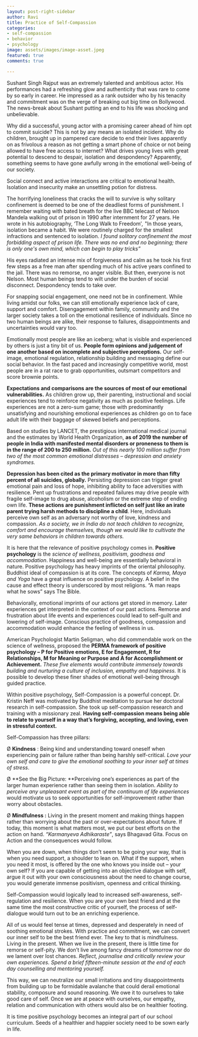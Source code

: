 ```yaml
---
layout: post-right-sidebar
author: Ravi
title: Practice of Self-Compassion
categories:
- self-compassion
- behavior
- psychology
image: assets/images/image-asset.jpeg
featured: true
comments: true

---
```

Sushant Singh Rajput was an extremely talented and ambitious actor. His performances had a refreshing glow and authenticity that was rare to come by so early in career. He impressed as a rank outsider who by his tenacity and commitment was on the verge of breaking out big time on Bollywood. The news-break about Sushant putting an end to his life was shocking and unbelievable.

Why did a successful, young actor with a promising career ahead of him opt to commit suicide? This is not by any means an isolated incident. Why do children, brought up in pampered care decide to end their lives apparently on as frivolous a reason as not getting a smart phone of choice or not being allowed to have free access to internet? What drives young lives with great potential to descend to despair, isolation and despondency? Apparently, something seems to have gone awfully wrong in the emotional well-being of our society.

Social connect and active interactions are critical to emotional health. Isolation and insecurity make an unsettling potion for distress.

The horrifying loneliness that cracks the will to survive is why solitary confinement is deemed to be one of the deadliest forms of punishment. I remember waiting with bated breath for the live BBC telecast of Nelson Mandela walking out of prison in 1990 after internment for 27 years. He wrote in his autobiography, ‘The Long Walk to Freedom’_,_ "In those years, isolation became a habit. We were routinely charged for the smallest infractions and sentenced to isolation. _I found solitary confinement the most forbidding aspect of prison life. There was no end and no beginning; there is only one's own mind, which can begin to play tricks”_

His eyes radiated an intense mix of forgiveness and calm as he took his first few steps as a free man after spending much of his active years confined to the jail. There was no remorse, no anger visible. But then, everyone is not Nelson. Most human beings tend to wilt under the burden of social disconnect. Despondency tends to take over.

For snapping social engagement, one need not be in confinement. While living amidst our folks, we can still emotionally experience lack of care, support and comfort. Disengagement within family, community and the larger society takes a toll on the emotional resilience of individuals. Since no two human beings are alike, their response to failures, disappointments and uncertainties would vary too.

Emotionally most people are like an iceberg; what is visible and experienced by others is just a tiny bit of us. **People form opinions and judgement of one another based on incomplete and subjective perceptions.** Our self-image, emotional regulation, relationship building and messaging define our social behavior. In the fast paced and increasingly competitive world, most people are in a rat race to grab opportunities, outsmart competitors and score brownie points.

**Expectations and comparisons are the sources of most of our emotional vulnerabilities.** As children grow up, their parenting, instructional and social experiences tend to reinforce negativity as much as positive feelings. Life experiences are not a zero-sum game; those with predominantly unsatisfying and nourishing emotional experiences as children go on to face adult life with their baggage of skewed beliefs and perceptions.

Based on studies by LANCET, the prestigious international medical journal and the estimates by World Health Organization, **as of 2019 the number of people in India with manifested mental disorders or proneness to them is in the range of 200 to 250 million.** _Out of this nearly 100 million suffer from two of the most common emotional distresses – depression and anxiety syndromes._

**Depression has been cited as the primary motivator in more than fifty percent of all suicides, globally.** Persisting depression can trigger great emotional pain and loss of hope, inhibiting ability to face adversities with resilience. Pent up frustrations and repeated failures may drive people with fragile self-image to drug abuse, alcoholism or the extreme step of ending own life. **These actions are punishment inflicted on self just like an irate parent trying harsh methods to discipline a child**. Here, individuals perceive own self as an adversary not worthy of love, kindness and compassion. _As a society, we in India do not teach children to recognize, comfort and encourage themselves, though we would like to cultivate the very same behaviors in children towards others._

It is here that the relevance of positive psychology comes in. **Positive psychology** is the _science of wellness, positivism, goodness and accommodation_. Happiness and well-being are essentially behavioral in nature. Positive psychology has heavy imprints of the oriental philosophy. Buddhist ideal of compassion is at its core. The concepts of _Karma, Maya and Yoga_ have a great influence on positive psychology. A belief in the cause and effect theory is underscored by most religions. “A man reaps what he sows” says The Bible.

Behaviorally, emotional imprints of our actions get stored in memory. Later experiences get interpreted in the context of our past actions. Remorse and frustration about life events and experiences could lead to self-guilt and lowering of self-image. Conscious practice of goodness, compassion and accommodation would enhance the feeling of wellness in us.

American Psychologist Martin Seligman, who did commendable work on the science of wellness, proposed the **PERMA framework of positive psychology – P for Positive emotions, E for Engagement, R for Relationships, M for Meaning or Purpose and A for Accomplishment or Achievement.** _These five elements would contribute immensely towards building and nurturing a culture of inclusion, empathy and happiness._ It is possible to develop these finer shades of emotional well-being through guided practice.

Within positive psychology, Self-Compassion is a powerful concept. Dr. Kristin Neff was motivated by Buddhist meditation to pursue her doctoral research in self-compassion. She took up self-compassion research and training with a missionary zeal. **Having self-compassion means being able to relate to yourself in a way that’s forgiving, accepting, and loving, even in stressful context.**

Self-Compassion has three pillars:

Ø **Kindness** : Being kind and understanding toward oneself when experiencing pain or failure rather than being harshly self-critical. _Love your own self and care to give the emotional soothing to your inner self at times of stress_.

Ø **See the Big Picture: **Perceiving one’s experiences as part of the larger human experience rather than seeing them in isolation. _Ability to perceive any unpleasant event as part of the continuum of life experiences_ would motivate us to seek opportunities for self-improvement rather than worry about obstacles.

Ø **Mindfulness :** Living in the present moment and making things happen rather than worrying about the past or over-expectations about future. If today, this moment is what matters most, we put our best efforts on the action on hand. _“Karmanyeva Adhikaraste”_, says Bhagavad Gita. Focus on Action and the consequences would follow.

When you are down, when things don’t seem to be going your way, that is when you need support, a shoulder to lean on. What if the support, when you need it most, is offered by the one who knows you inside out – your own self? If you are capable of getting into an objective dialogue with self, argue it out with your own consciousness about the need to change course, you would generate immense positivism, openness and critical thinking.

Self-Compassion would logically lead to increased self-awareness, self-regulation and resilience. When you are your own best friend and at the same time the most constructive critic of yourself, the process of self-dialogue would turn out to be an enriching experience.

All of us would feel tense at times, depressed and desperately in need of soothing emotional strokes. With practice and commitment, we can convert our inner self to be the best friend ever. The key to that is mindfulness. Living in the present. When we live in the present, there is little time for remorse or self-pity. We don’t live among fancy dreams of tomorrow nor do we lament over lost chances. _Reflect, journalise and critically review your own experiences. Spend a brief fifteen-minute session at the end of each day counselling and mentoring yourself._

This way, we can neutralize our small irritations and tiny disappointments from building up to be formidable avalanche that could derail emotional stability, composure and sound reasoning. We owe it to ourselves to take good care of self. Once we are at peace with ourselves, our empathy, relation and communication with others would also be on healthier footing.

It is time positive psychology becomes an integral part of our school curriculum. Seeds of a healthier and happier society need to be sown early in life.